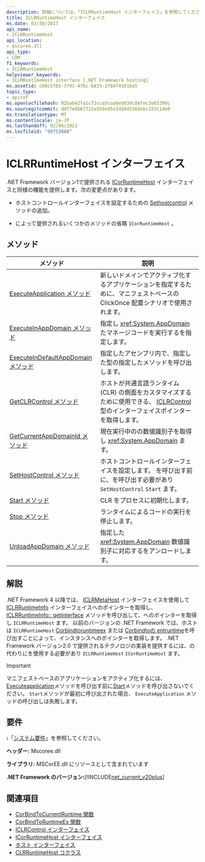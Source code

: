 ```yaml
---
description: 詳細については、「ICLRRuntimeHost インターフェイス」を参照してください。
title: ICLRRuntimeHost インターフェイス
ms.date: 03/30/2017
api_name:
- ICLRRuntimeHost
api_location:
- mscoree.dll
api_type:
- COM
f1_keywords:
- ICLRRuntimeHost
helpviewer_keywords:
- ICLRRuntimeHost interface [.NET Framework hosting]
ms.assetid: cb0c5f65-3791-47bc-b833-2f84f4101ba5
topic_type:
- apiref
ms.openlocfilehash: 92bab42fa1cf2cca5caa0eb039c88fec3e65390c
ms.sourcegitcommit: ddf7edb67715a5b9a45e3dd44536dabc153c1de0
ms.translationtype: MT
ms.contentlocale: ja-JP
ms.lasthandoff: 02/06/2021
ms.locfileid: "99753888"
---
```

# <a name="iclrruntimehost-interface"></a>ICLRRuntimeHost インターフェイス

.NET Framework バージョン1で提供される [ICorRuntimeHost](icorruntimehost-interface.md) インターフェイスと同様の機能を提供します。次の変更点があります。  
  
- ホストコントロールインターフェイスを設定するための [Sethostcontrol](iclrruntimehost-sethostcontrol-method.md) メソッドの追加。  
  
- によって提供されるいくつかのメソッドの省略 `ICorRuntimeHost` 。  
  
## <a name="methods"></a>メソッド  
  
|メソッド|説明|  
|------------|-----------------|  
|[ExecuteApplication メソッド](iclrruntimehost-executeapplication-method.md)|新しいドメインでアクティブ化するアプリケーションを指定するために、マニフェストベースの ClickOnce 配置シナリオで使用されます。|  
|[ExecuteInAppDomain メソッド](iclrruntimehost-executeinappdomain-method.md)|指定し <xref:System.AppDomain> たマネージコードを実行するを指定します。|  
|[ExecuteInDefaultAppDomain メソッド](iclrruntimehost-executeindefaultappdomain-method.md)|指定したアセンブリ内で、指定した型の指定したメソッドを呼び出します。|  
|[GetCLRControl メソッド](iclrruntimehost-getclrcontrol-method.md)|ホストが共通言語ランタイム (CLR) の側面をカスタマイズするために使用できる、 [ICLRControl](iclrcontrol-interface.md) 型のインターフェイスポインターを取得します。|  
|[GetCurrentAppDomainId メソッド](iclrruntimehost-getcurrentappdomainid-method.md)|現在実行中のの数値識別子を取得し <xref:System.AppDomain> ます。|  
|[SetHostControl メソッド](iclrruntimehost-sethostcontrol-method.md)|ホストコントロールインターフェイスを設定します。 を呼び出す前に、を呼び出す必要があり `SetHostControl` `Start` ます。|  
|[Start メソッド](iclrruntimehost-start-method.md)|CLR をプロセスに初期化します。|  
|[Stop メソッド](iclrruntimehost-stop-method.md)|ランタイムによるコードの実行を停止します。|  
|[UnloadAppDomain メソッド](iclrruntimehost-unloadappdomain-method.md)|指定した <xref:System.AppDomain> 数値識別子に対応するをアンロードします。|  
  
## <a name="remarks"></a>解説  

 .NET Framework 4 以降では、 [ICLRMetaHost](iclrmetahost-interface.md) インターフェイスを使用して [ICLRRuntimeInfo](iclrruntimeinfo-interface.md) インターフェイスへのポインターを取得し、 [ICLRRuntimeInfo:: getinterface](iclrruntimeinfo-getinterface-method.md) メソッドを呼び出して、へのポインターを取得し `ICLRRuntimeHost` ます。 以前のバージョンの .NET Framework では、ホストは `ICLRRuntimeHost` [Corbindtoruntimeex](corbindtoruntimeex-function.md) または [Corbindtoの entruntime](corbindtocurrentruntime-function.md)を呼び出すことによって、インスタンスへのポインターを取得します。 .NET Framework バージョン2.0 で提供されるテクノロジの実装を提供するには、の代わりにを使用する必要があり `ICLRRuntimeHost` `ICorRuntimeHost` ます。  
  
> [!IMPORTANT]
> マニフェストベースのアプリケーションをアクティブ化するには、 [Executeapplication](iclrruntimehost-executeapplication-method.md)メソッドを呼び出す前に[Start](iclrruntimehost-start-method.md)メソッドを呼び出さないでください。 `Start`メソッドが最初に呼び出された場合、 `ExecuteApplication` メソッドの呼び出しは失敗します。  
  
## <a name="requirements"></a>要件  

 **:**「[システム要件](../../get-started/system-requirements.md)」を参照してください。  
  
 **ヘッダー:** Mscoree.dll  
  
 **ライブラリ:** MSCorEE.dll にリソースとして含まれています  
  
 **.NET Framework のバージョン:**[!INCLUDE[net_current_v20plus](../../../../includes/net-current-v20plus-md.md)]  
  
## <a name="see-also"></a>関連項目

- [CorBindToCurrentRuntime 関数](corbindtocurrentruntime-function.md)
- [CorBindToRuntimeEx 関数](corbindtoruntimeex-function.md)
- [ICLRControl インターフェイス](iclrcontrol-interface.md)
- [ICorRuntimeHost インターフェイス](icorruntimehost-interface.md)
- [ホスト インターフェイス](hosting-interfaces.md)
- [CLRRuntimeHost コクラス](clrruntimehost-coclass.md)
